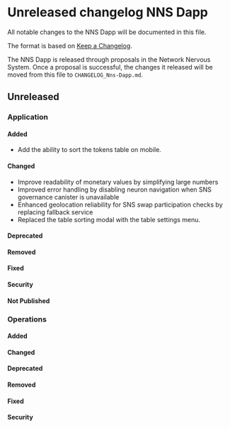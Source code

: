 # Unreleased changelog NNS Dapp

All notable changes to the NNS Dapp will be documented in this file.

The format is based on [Keep a Changelog](https://keepachangelog.com/en/1.0.0/).

The NNS Dapp is released through proposals in the Network Nervous System. Once a
proposal is successful, the changes it released will be moved from this file to
`CHANGELOG_Nns-Dapp.md`.

## Unreleased

### Application

#### Added

* Add the ability to sort the tokens table on mobile.

#### Changed

* Improve readability of monetary values by simplifying large numbers
* Improved error handling by disabling neuron navigation when SNS governance canister is unavailable
* Enhanced geolocation reliability for SNS swap participation checks by replacing fallback service
* Replaced the table sorting modal with the table settings menu.


#### Deprecated

#### Removed

#### Fixed

#### Security

#### Not Published

### Operations

#### Added

#### Changed

#### Deprecated

#### Removed

#### Fixed

#### Security
